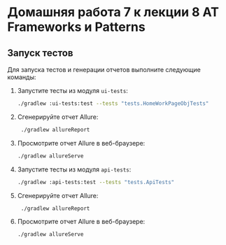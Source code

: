 # Домашняя работа 7 к лекции 8 AT Frameworks и Patterns


## Запуск тестов

Для запуска тестов и генерации отчетов выполните следующие команды:

1. Запустите тесты из модуля `ui-tests`:
    ```bash
    ./gradlew :ui-tests:test --tests "tests.HomeWorkPageObjTests" 
2. Сгенерируйте отчет Allure:
   ```bash
    ./gradlew allureReport 
3. Просмотрите отчет Allure в веб-браузере:
   ```bash
   ./gradlew allureServe
4. Запустите тесты из модуля `api-tests`:
    ```bash
    ./gradlew :api-tests:test --tests "tests.ApiTests"
5. Сгенерируйте отчет Allure:
   ```bash
    ./gradlew allureReport 
6. Просмотрите отчет Allure в веб-браузере:
   ```bash
   ./gradlew allureServe


 
